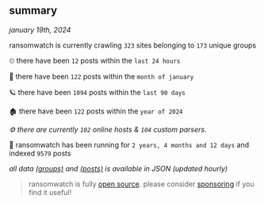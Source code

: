 
## summary
_january 19th, 2024_

ransomwatch is currently crawling `323` sites belonging to `173` unique groups

⏲ there have been `12` posts within the `last 24 hours`

🦈 there have been `122` posts within the `month of january`

🪐 there have been `1094` posts within the `last 90 days`

🏚 there have been `122` posts within the `year of 2024`

_⚙️ there are currently `102` online hosts & `104` custom parsers._

🦕 ransomwatch has been running for `2 years, 4 months and 12 days` and indexed `9579` posts

_all data  [(groups)](http://ransomwhat.telemetry.ltd/groups) and [(posts)](http://ransomwhat.telemetry.ltd/posts) is available in JSON (updated hourly)_

> ransomwatch is fully [open source](https://github.com/joshhighet/ransomwatch#ransomwatch--). please consider [sponsoring](https://github.com/sponsors/joshhighet) if you find it useful!
